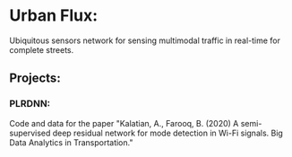 # Urban Flux:
Ubiquitous sensors network for sensing multimodal traffic in real-time for complete streets.

## Projects:
### PLRDNN:  
Code and data for the paper "Kalatian, A., Farooq, B. (2020) A semi-supervised deep residual network for mode detection in Wi-Fi signals. Big Data Analytics in Transportation."
